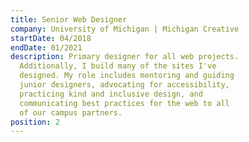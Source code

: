 ```yaml
---
title: Senior Web Designer
company: University of Michigan | Michigan Creative
startDate: 04/2018
endDate: 01/2021
description: Primary designer for all web projects.
  Additionally, I build many of the sites I've
  designed. My role includes mentoring and guiding
  junior designers, advocating for accessibility,
  practicing kind and inclusive design, and
  communicating best practices for the web to all
  of our campus partners.
position: 2
---
```

